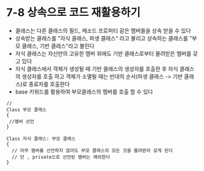 # 7-8 상속으로 코드 재활용하기
* 클래스는 다른 클래스의 필드, 메소드 프로퍼티 같은 멤버들을 상속 받을 수 있다
* 상속받는 클래스를 "자식 클래스, 파생 클래스" 라고 불리고 상속하는 클래스를 "부모 클래스, 기반 클래스"라고 불린다
* 자식 클래스는 자신만의 고유한 멤버 외에도 기반 클래스로부터 물려받은 멤버를 갖고 있다
* 자식 클래스에서 객체가 생성될 때 기반 클래스의 생성자를 호출한 후 자식 클래스의 생성자를 호출 하고 객체가 소멸될 때는 반대의 순서(파생 클래스 -> 기반 클래스)로 종료자를 호출한다
* base 키워드를 활용하여 부모클래스의 멤버를 호출 할 수 있다
```
// 
Class 부모 클래스
{
 //멤버 선언
}

Class 자식 클래스: 부모 클래스
{
  // 아무 멤버를 선언하지 않아도 부모 클래스의 모든 것을 물려받아 갖게 된다
  // 단 , private으로 선언된 멤버는 제외한다
}
```



